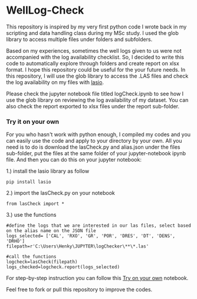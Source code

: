 # WellLog-Check
This repository is inspired by my very first python code I wrote back in my scripting and data handling class during my MSc study. I used the glob library to access multiple files under folders and subfolders.

Based on my experiences, sometimes the well logs given to us were not accompanied with the log availability checklist. So, I decided to write this code to automatically explore through folders and create report on xlsx format. I hope this repository could be useful for the your future needs. In this repository, I will use the glob library to access the .LAS files and check the log availability on my files with [lasio](https://lasio.readthedocs.io/en/latest/installation.html). 

Please check the jupyter notebook file titled logCheck.ipynb to see how I use the glob library on reviewing the log availability of my dataset. You can also check the report exported to xlsx files under the report sub-folder.

### Try it on your own
For you who hasn't work with python enough, I compiled my codes and you can easily use the code and apply to your directory by your own.
All you need is to do is download the lasCheck.py and alias.json under the files sub-folder, put the files at the same folder of your jupyter-notebook ipynb file.
And then you can do this on your jupyter notebook:

1.) install the lasio library as follow
```
pip install lasio
```
2.) import the lasCheck.py on your notebook
```
from lasCheck import *
```
3.) use the functions
```
#define the logs that we are interested in our las files, select based on the alias name on the JSON file
logs_selected= ['CAL', 'RXO', 'GR', 'POR', 'DRES', 'DT', 'DENS', 'DRHO'] 
filepath=r'C:\Users\Henky\JUPYTER\logChecker\**\*.las'

#call the functions
logcheck=lasCheck(filepath)
logs_checked=logcheck.report(logs_selected)
```

For step-by-step instruction you can follow this [Try on your own](https://github.com/panjoel4/WellLog-Check/blob/main/Jupyter-Notebook/Try%20it%20on%20your%20own.ipynb) notebook.

Feel free to fork or pull this repository to improve the codes. 
